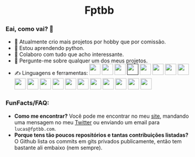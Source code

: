 <h1 align="center">Fptbb</h1>

### Eai, como vai? 👋

- 🔭 Atualmente crio mais projetos por hobby que por comissão.
- 🌱 Estou aprendendo python.
- 👯 Colaboro com tudo que acho interessante.
- 💬 Pergunte-me sobre qualquer um dos meus projetos.
- ✍️ Linguagens e ferramentas:
<a href="https://pt.wikipedia.org/wiki/HTML5" alt="html5"><img src="https://devicons.github.io/devicon/devicon.git/icons/html5/html5-original-wordmark.svg" width="30" height="30"/></a>
<a href="https://sass-lang.com/" alt="sass"><img src="https://devicons.github.io/devicon/devicon.git/icons/sass/sass-original.svg" width="30" height="30"/></a>
<a href="https://webpack.js.org/" alt="webpack"><img src="https://devicons.github.io/devicon/devicon.git/icons/webpack/webpack-original.svg" width="30" height="30"/></a>
<a href="" alt="javascript"><img src="https://devicons.github.io/devicon/devicon.git/icons/javascript/javascript-original.svg" width="30" height="30"/></a>
<a href="https://www.python.org/" alt="python"><img src="https://devicons.github.io/devicon/devicon.git/icons/python/python-original.svg" width="30" height="30"/></a>
<a href="https://www.typescriptlang.org/" alt="typescript"><img src="https://devicons.github.io/devicon/devicon.git/icons/typescript/typescript-original.svg" width="30" height="30"/></a>
<a href="https://nodejs.org/" alt="nodejs"><img src="https://devicons.github.io/devicon/devicon.git/icons/nodejs/nodejs-original-wordmark.svg" width="30" height="30"/></a>
<a href="https://www.electronjs.org/" alt="electron"><img src="https://devicons.github.io/devicon/devicon.git/icons/electron/electron-original.svg" width="30" height="30"/></a>
<a href="https://expressjs.com/" alt="express"><img src="https://devicons.github.io/devicon/devicon.git/icons/express/express-original-wordmark.svg" width="30" height="30"/></a>
<a href="https://www.mongodb.com/" alt="mongodb"><img src="https://devicons.github.io/devicon/devicon.git/icons/mongodb/mongodb-original-wordmark.svg" width="30" height="30"/></a>
<a href="https://www.postgresql.org/" alt="postgresql"><img src="https://devicons.github.io/devicon/devicon.git/icons/postgresql/postgresql-original-wordmark.svg" width="30" height="30"/></a>
<a href="https://redis.io/" alt="redis"><img src="https://devicons.github.io/devicon/devicon.git/icons/redis/redis-original-wordmark.svg" width="30" height="30"/></a>
<a href="https://cloud.google.com/" alt="gcp"><img src="https://www.vectorlogo.zone/logos/google_cloud/google_cloud-icon.svg" width="30" height="30"/></a>
<a href="https://www.oracle.com/" alt="oracle"><img src="https://devicons.github.io/devicon/devicon.git/icons/oracle/oracle-original.svg" width="30" height="30"/></a>
<a href="https://kubernetes.io/" alt="kubernetes"><img src="https://www.vectorlogo.zone/logos/kubernetes/kubernetes-icon.svg" width="30" height="30"/></a>
<a href="https://www.kernel.org/" alt="linux"><img src="https://devicons.github.io/devicon/devicon.git/icons/linux/linux-original.svg" width="30" height="30"/></a>
<a href="https://www.gnu.org/software/bash/" alt="bash"><img src="https://www.vectorlogo.zone/logos/gnu_bash/gnu_bash-icon.svg" width="30" height="30"/></a>
<a href="https://www.nginx.com/" alt="nginx"><img src="https://devicons.github.io/devicon/devicon.git/icons/nginx/nginx-original.svg" width="30" height="30"/></a>
<a href="https://git-scm.com/" alt="git"><img src="https://www.vectorlogo.zone/logos/git-scm/git-scm-icon.svg" width="30" height="30"/></a>

<h3>FunFacts/FAQ:</h3>

 - **Como me encontrar?**
 Você pode me encontrar no meu [site](https://fptbb.com), mandando uma mensagem no meu [Twitter](https://twitter.com/fptbb) ou enviando um email para `lucas@fptbb.com`.
 - **Porque tens tão poucos repositórios e tantas contribuições listadas?**
 O Github lista os commits em gits privados publicamente, então tem bastante ali embaixo (nem sempre).
<!--
<a href="https://fptbb.com/">
  <img align="center" src="https://github-readme-stats.vercel.app/api?username=fptbb&count_private=true&hide=contribs&show_icons=true&title_color=ffff00&icon_color=fff&text_color=fff&bg_color=151515" />
</a>-->
